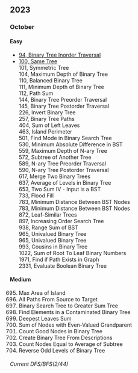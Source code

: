 ## 2023
### October
#### Easy
- [94, Binary Tree Inorder Traversal](https://sour-othnielia-55f.notion.site/94-Binary-Tree-Inorder-Traversal-e6ce6f7a9cea40ea8948d1581d2ca717)  
- [100, Same Tree](https://sour-othnielia-55f.notion.site/100-Same-Tree-72e17656c1df46639d234e781d090004)  
101, Symmetric Tree  
104, Maximum Depth of Binary Tree  
110, Balanced Binary Tree  
111, Minimum Depth of Binary Tree  
112, Path Sum  
144, Binary Tree Preorder Traversal  
145, Binary Tree Postorder Traversal  
226, Invert Binary Tree  
257, Binary Tree Paths  
404, Sum of Left Leaves  
463, Island Perimeter  
501, Find Mode in Binary Search Tree  
530, Minimum Absolute Difference in BST  
559, Maximum Depth of N-ary Tree  
572, Subtree of Another Tree  
589, N-ary Tree Preorder Traversal  
590, N-ary Tree Postorder Traversal  
617, Merge Two Binary Trees  
637, Average of Levels in Binary Tree  
653, Two Sum IV - Input is a BST  
733, Flood Fill  
783, Minimum Distance Between BST Nodes  
783, Minimum Distance Between BST Nodes  
872, Leaf-Similar Trees  
897, Increasing Order Search Tree  
938, Range Sum of BST  
965, Univalued Binary Tree  
965, Univalued Binary Tree  
993, Cousins in Binary Tree  
1022, Sum of Root To Leaf Binary Numbers  
1971, Find if Path Exists in Graph  
2331, Evaluate Boolean Binary Tree  

#### Medium
695. Max Area of Island  
797. All Paths From Source to Target  
1038. Binary Search Tree to Greater Sum Tree  
1261. Find Elements in a Contaminated Binary Tree  
1302. Deepest Leaves Sum  
1315. Sum of Nodes with Even-Valued Grandparent  
1448. Count Good Nodes in Binary Tree  
2196. Create Binary Tree From Descriptions  
2265. Count Nodes Equal to Average of Subtree  
2415. Reverse Odd Levels of Binary Tree  

###### Current DFS/BFS(2/44)
